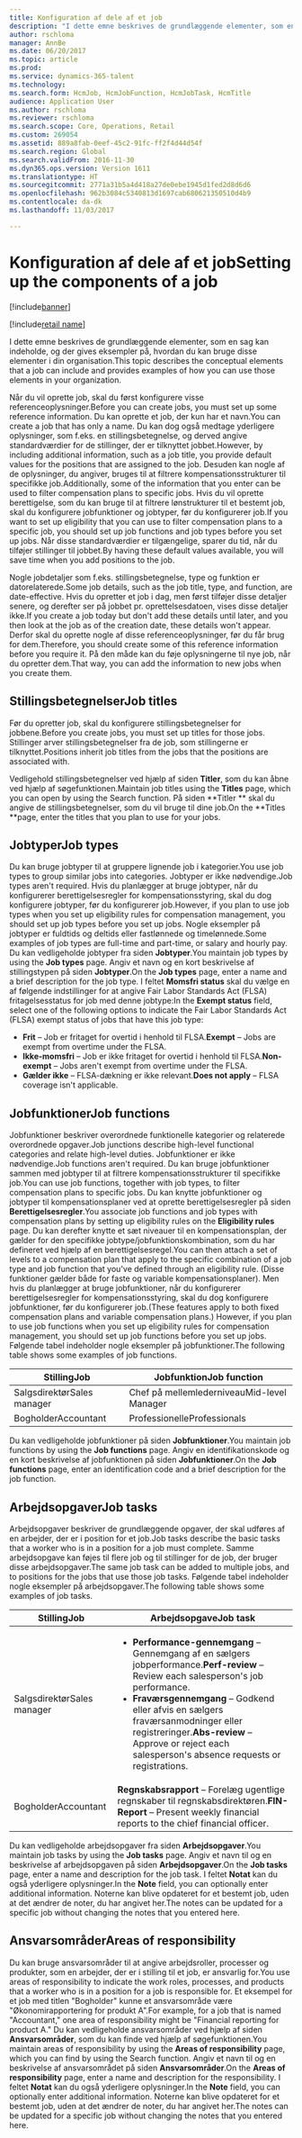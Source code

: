 ```yaml
---
title: Konfiguration af dele af et job
description: "I dette emne beskrives de grundlæggende elementer, som en sag kan indeholde, og der gives eksempler på, hvordan du kan bruge disse elementer i din organisation."
author: rschloma
manager: AnnBe
ms.date: 06/20/2017
ms.topic: article
ms.prod: 
ms.service: dynamics-365-talent
ms.technology: 
ms.search.form: HcmJob, HcmJobFunction, HcmJobTask, HcmTitle
audience: Application User
ms.author: rschloma
ms.reviewer: rschloma
ms.search.scope: Core, Operations, Retail
ms.custom: 269054
ms.assetid: 889a8fab-0eef-45c2-91fc-ff2f4d44d54f
ms.search.region: Global
ms.search.validFrom: 2016-11-30
ms.dyn365.ops.version: Version 1611
ms.translationtype: HT
ms.sourcegitcommit: 2771a31b5a4d418a27de0ebe1945d1fed2d8d6d6
ms.openlocfilehash: 962b3084c5340813d1697cab680621350510d4b9
ms.contentlocale: da-dk
ms.lasthandoff: 11/03/2017

---
```


# <a name="setting-up-the-components-of-a-job"></a><span data-ttu-id="55cbd-103">Konfiguration af dele af et job</span><span class="sxs-lookup"><span data-stu-id="55cbd-103">Setting up the components of a job</span></span>

[!include[banner](includes/banner.md)]

[!include[retail name](includes/retail-name.md)]


<span data-ttu-id="55cbd-104">I dette emne beskrives de grundlæggende elementer, som en sag kan indeholde, og der gives eksempler på, hvordan du kan bruge disse elementer i din organisation.</span><span class="sxs-lookup"><span data-stu-id="55cbd-104">This topic describes the conceptual elements that a job can include and provides examples of how you can use those elements in your organization.</span></span> 

<span data-ttu-id="55cbd-105">Når du vil oprette job, skal du først konfigurere visse referenceoplysninger.</span><span class="sxs-lookup"><span data-stu-id="55cbd-105">Before you can create jobs, you must set up some reference information.</span></span> <span data-ttu-id="55cbd-106">Du kan oprette et job, der kun har et navn.</span><span class="sxs-lookup"><span data-stu-id="55cbd-106">You can create a job that has only a name.</span></span> <span data-ttu-id="55cbd-107">Du kan dog også medtage yderligere oplysninger, som f.eks. en stillingsbetegnelse, og derved angive standardværdier for de stillinger, der er tilknyttet jobbet.</span><span class="sxs-lookup"><span data-stu-id="55cbd-107">However, by including additional information, such as a job title, you provide default values for the positions that are assigned to the job.</span></span> <span data-ttu-id="55cbd-108">Desuden kan nogle af de oplysninger, du angiver, bruges til at filtrere kompensationsstrukturer til specifikke job.</span><span class="sxs-lookup"><span data-stu-id="55cbd-108">Additionally, some of the information that you enter can be used to filter compensation plans to specific jobs.</span></span> <span data-ttu-id="55cbd-109">Hvis du vil oprette berettigelse, som du kan bruge til at filtrere lønstrukturer til et bestemt job, skal du konfigurere jobfunktioner og jobtyper, før du konfigurerer job.</span><span class="sxs-lookup"><span data-stu-id="55cbd-109">If you want to set up eligibility that you can use to filter compensation plans to a specific job, you should set up job functions and job types before you set up jobs.</span></span> <span data-ttu-id="55cbd-110">Når disse standardværdier er tilgængelige, sparer du tid, når du tilføjer stillinger til jobbet.</span><span class="sxs-lookup"><span data-stu-id="55cbd-110">By having these default values available, you will save time when you add positions to the job.</span></span> 

<span data-ttu-id="55cbd-111">Nogle jobdetaljer som f.eks. stillingsbetegnelse, type og funktion er datorelaterede.</span><span class="sxs-lookup"><span data-stu-id="55cbd-111">Some job details, such as the job title, type, and function, are date-effective.</span></span> <span data-ttu-id="55cbd-112">Hvis du opretter et job i dag, men først tilføjer disse detaljer senere, og derefter ser på jobbet pr. oprettelsesdatoen, vises disse detaljer ikke.</span><span class="sxs-lookup"><span data-stu-id="55cbd-112">If you create a job today but don't add these details until later, and you then look at the job as of the creation date, these details won't appear.</span></span> <span data-ttu-id="55cbd-113">Derfor skal du oprette nogle af disse referenceoplysninger, før du får brug for dem.</span><span class="sxs-lookup"><span data-stu-id="55cbd-113">Therefore, you should create some of this reference information before you require it.</span></span> <span data-ttu-id="55cbd-114">På den måde kan du føje oplysningerne til nye job, når du opretter dem.</span><span class="sxs-lookup"><span data-stu-id="55cbd-114">That way, you can add the information to new jobs when you create them.</span></span>

## <a name="job-titles"></a><span data-ttu-id="55cbd-115">Stillingsbetegnelser</span><span class="sxs-lookup"><span data-stu-id="55cbd-115">Job titles</span></span>
<span data-ttu-id="55cbd-116">Før du opretter job, skal du konfigurere stillingsbetegnelser for jobbene.</span><span class="sxs-lookup"><span data-stu-id="55cbd-116">Before you create jobs, you must set up titles for those jobs.</span></span> <span data-ttu-id="55cbd-117">Stillinger arver stillingsbetegnelser fra de job, som stillingerne er tilknyttet.</span><span class="sxs-lookup"><span data-stu-id="55cbd-117">Positions inherit job titles from the jobs that the positions are associated with.</span></span> 

<span data-ttu-id="55cbd-118">Vedligehold stillingsbetegnelser ved hjælp af siden **Titler**, som du kan åbne ved hjælp af søgefunktionen.</span><span class="sxs-lookup"><span data-stu-id="55cbd-118">Maintain job titles using the **Titles** page, which you can open by using the Search function.</span></span> <span data-ttu-id="55cbd-119">På siden **Titler ** skal du angive de stillingsbetegnelser, som du vil bruge til dine job.</span><span class="sxs-lookup"><span data-stu-id="55cbd-119">On the **Titles **page, enter the titles that you plan to use for your jobs.</span></span>

## <a name="job-types"></a><span data-ttu-id="55cbd-120">Jobtyper</span><span class="sxs-lookup"><span data-stu-id="55cbd-120">Job types</span></span>
<span data-ttu-id="55cbd-121">Du kan bruge jobtyper til at gruppere lignende job i kategorier.</span><span class="sxs-lookup"><span data-stu-id="55cbd-121">You use job types to group similar jobs into categories.</span></span> <span data-ttu-id="55cbd-122">Jobtyper er ikke nødvendige.</span><span class="sxs-lookup"><span data-stu-id="55cbd-122">Job types aren't required.</span></span> <span data-ttu-id="55cbd-123">Hvis du planlægger at bruge jobtyper, når du konfigurerer berettigelsesregler for kompensationsstyring, skal du dog konfigurere jobtyper, før du konfigurerer job.</span><span class="sxs-lookup"><span data-stu-id="55cbd-123">However, if you plan to use job types when you set up eligibility rules for compensation management, you should set up job types before you set up jobs.</span></span> <span data-ttu-id="55cbd-124">Nogle eksempler på jobtyper er fuldtids og deltids eller fastlønnede og timelønnede.</span><span class="sxs-lookup"><span data-stu-id="55cbd-124">Some examples of job types are full-time and part-time, or salary and hourly pay.</span></span> <span data-ttu-id="55cbd-125">Du kan vedligeholde jobtyper fra siden **Jobtyper**.</span><span class="sxs-lookup"><span data-stu-id="55cbd-125">You maintain job types by using the **Job types** page.</span></span> <span data-ttu-id="55cbd-126">Angiv et navn og en kort beskrivelse af stillingstypen på siden **Jobtyper**.</span><span class="sxs-lookup"><span data-stu-id="55cbd-126">On the **Job types** page, enter a name and a brief description for the job type.</span></span> <span data-ttu-id="55cbd-127">I feltet **Momsfri status** skal du vælge en af følgende indstillinger for at angive Fair Labor Standards Act (FLSA) fritagelsesstatus for job med denne jobtype:</span><span class="sxs-lookup"><span data-stu-id="55cbd-127">In the **Exempt status** field, select one of the following options to indicate the Fair Labor Standards Act (FLSA) exempt status of jobs that have this job type:</span></span>

-   <span data-ttu-id="55cbd-128">**Frit** – Job er fritaget for overtid i henhold til FLSA.</span><span class="sxs-lookup"><span data-stu-id="55cbd-128">**Exempt** – Jobs are exempt from overtime under the FLSA.</span></span>
-   <span data-ttu-id="55cbd-129">**Ikke-momsfri** – Job er ikke fritaget for overtid i henhold til FLSA.</span><span class="sxs-lookup"><span data-stu-id="55cbd-129">**Non-exempt** – Jobs aren't exempt from overtime under the FLSA.</span></span>
-   <span data-ttu-id="55cbd-130">**Gælder ikke** – FLSA-dækning er ikke relevant.</span><span class="sxs-lookup"><span data-stu-id="55cbd-130">**Does not apply** – FLSA coverage isn't applicable.</span></span>

## <a name="job-functions"></a><span data-ttu-id="55cbd-131">Jobfunktioner</span><span class="sxs-lookup"><span data-stu-id="55cbd-131">Job functions</span></span>
<span data-ttu-id="55cbd-132">Jobfunktioner beskriver overordnede funktionelle kategorier og relaterede overordnede opgaver.</span><span class="sxs-lookup"><span data-stu-id="55cbd-132">Job junctions describe high-level functional categories and relate high-level duties.</span></span> <span data-ttu-id="55cbd-133">Jobfunktioner er ikke nødvendige.</span><span class="sxs-lookup"><span data-stu-id="55cbd-133">Job functions aren't required.</span></span> <span data-ttu-id="55cbd-134">Du kan bruge jobfunktioner sammen med jobtyper til at filtrere kompensationsstrukturer til specifikke job.</span><span class="sxs-lookup"><span data-stu-id="55cbd-134">You can use job functions, together with job types, to filter compensation plans to specific jobs.</span></span> <span data-ttu-id="55cbd-135">Du kan knytte jobfunktioner og jobtyper til kompensationsplaner ved at oprette berettigelsesregler på siden **Berettigelsesregler**.</span><span class="sxs-lookup"><span data-stu-id="55cbd-135">You associate job functions and job types with compensation plans by setting up eligibility rules on the **Eligibility rules** page.</span></span> <span data-ttu-id="55cbd-136">Du kan derefter knytte et sæt niveauer til en kompensationsplan, der gælder for den specifikke jobtype/jobfunktionskombination, som du har defineret ved hjælp af en berettigelsesregel.</span><span class="sxs-lookup"><span data-stu-id="55cbd-136">You can then attach a set of levels to a compensation plan that apply to the specific combination of a job type and job function that you've defined through an eligibility rule.</span></span> <span data-ttu-id="55cbd-137">(Disse funktioner gælder både for faste og variable kompensationsplaner). Men hvis du planlægger at bruge jobfunktioner, når du konfigurerer berettigelsesregler for kompensationsstyring, skal du dog konfigurere jobfunktioner, før du konfigurerer job.</span><span class="sxs-lookup"><span data-stu-id="55cbd-137">(These features apply to both fixed compensation plans and variable compensation plans.) However, if you plan to use job functions when you set up eligibility rules for compensation management, you should set up job functions before you set up jobs.</span></span> <span data-ttu-id="55cbd-138">Følgende tabel indeholder nogle eksempler på jobfunktioner.</span><span class="sxs-lookup"><span data-stu-id="55cbd-138">The following table shows some examples of job functions.</span></span>

| <span data-ttu-id="55cbd-139">Stilling</span><span class="sxs-lookup"><span data-stu-id="55cbd-139">Job</span></span>           | <span data-ttu-id="55cbd-140">Jobfunktion</span><span class="sxs-lookup"><span data-stu-id="55cbd-140">Job function</span></span>         |
|---------------|----------------------|
| <span data-ttu-id="55cbd-141">Salgsdirektør</span><span class="sxs-lookup"><span data-stu-id="55cbd-141">Sales manager</span></span> | <span data-ttu-id="55cbd-142">Chef på mellemlederniveau</span><span class="sxs-lookup"><span data-stu-id="55cbd-142">Mid-level Manager</span></span>    |
| <span data-ttu-id="55cbd-143">Bogholder</span><span class="sxs-lookup"><span data-stu-id="55cbd-143">Accountant</span></span>    | <span data-ttu-id="55cbd-144">Professionelle</span><span class="sxs-lookup"><span data-stu-id="55cbd-144">Professionals</span></span>        |

<span data-ttu-id="55cbd-145">Du kan vedligeholde jobfunktioner på siden **Jobfunktioner**.</span><span class="sxs-lookup"><span data-stu-id="55cbd-145">You maintain job functions by using the **Job functions** page.</span></span> <span data-ttu-id="55cbd-146">Angiv en identifikationskode og en kort beskrivelse af jobfunktionen på siden **Jobfunktioner**.</span><span class="sxs-lookup"><span data-stu-id="55cbd-146">On the **Job functions** page, enter an identification code and a brief description for the job function.</span></span>

## <a name="job-tasks"></a><span data-ttu-id="55cbd-147">Arbejdsopgaver</span><span class="sxs-lookup"><span data-stu-id="55cbd-147">Job tasks</span></span>
<span data-ttu-id="55cbd-148">Arbejdsopgaver beskriver de grundlæggende opgaver, der skal udføres af en arbejder, der er i position for et job.</span><span class="sxs-lookup"><span data-stu-id="55cbd-148">Job tasks describe the basic tasks that a worker who is in a position for a job must complete.</span></span> <span data-ttu-id="55cbd-149">Samme arbejdsopgave kan føjes til flere job og til stillinger for de job, der bruger disse arbejdsopgaver.</span><span class="sxs-lookup"><span data-stu-id="55cbd-149">The same job task can be added to multiple jobs, and to positions for the jobs that use those job tasks.</span></span> <span data-ttu-id="55cbd-150">Følgende tabel indeholder nogle eksempler på arbejdsopgaver.</span><span class="sxs-lookup"><span data-stu-id="55cbd-150">The following table shows some examples of job tasks.</span></span>

<table>
<thead>
<tr class="header">
<th><span data-ttu-id="55cbd-151">Stilling</span><span class="sxs-lookup"><span data-stu-id="55cbd-151">Job</span></span></th>
<th><span data-ttu-id="55cbd-152">Arbejdsopgave</span><span class="sxs-lookup"><span data-stu-id="55cbd-152">Job task</span></span></th>
</tr>
</thead>
<tbody>
<tr class="odd">
<td><span data-ttu-id="55cbd-153">Salgsdirektør</span><span class="sxs-lookup"><span data-stu-id="55cbd-153">Sales manager</span></span></td>
<td><ul>
<li><span data-ttu-id="55cbd-154"><strong>Performance-gennemgang</strong> – Gennemgang af en sælgers jobperformance.</span><span class="sxs-lookup"><span data-stu-id="55cbd-154"><strong>Perf-review</strong> – Review each salesperson's job performance.</span></span></li>
<li><span data-ttu-id="55cbd-155"><strong>Fraværsgennemgang</strong> – Godkend eller afvis en sælgers fraværsanmodninger eller registreringer.</span><span class="sxs-lookup"><span data-stu-id="55cbd-155"><strong>Abs-review</strong> – Approve or reject each salesperson's absence requests or registrations.</span></span></li>
</ul></td>
</tr>
<tr class="even">
<td><span data-ttu-id="55cbd-156">Bogholder</span><span class="sxs-lookup"><span data-stu-id="55cbd-156">Accountant</span></span></td>
<td><span data-ttu-id="55cbd-157"><strong>Regnskabsrapport</strong> – Forelæg ugentlige regnskaber til regnskabsdirektøren.</span><span class="sxs-lookup"><span data-stu-id="55cbd-157"><strong>FIN-Report</strong> – Present weekly financial reports to the chief financial officer.</span></span></td>
</tr>
</tbody>
</table>

<span data-ttu-id="55cbd-158">Du kan vedligeholde arbejdsopgaver fra siden **Arbejdsopgaver**.</span><span class="sxs-lookup"><span data-stu-id="55cbd-158">You maintain job tasks by using the **Job tasks** page.</span></span> <span data-ttu-id="55cbd-159">Angiv et navn til og en beskrivelse af arbejdsopgaven på siden **Arbejdsopgaver**.</span><span class="sxs-lookup"><span data-stu-id="55cbd-159">On the **Job tasks** page, enter a name and description for the job task.</span></span> <span data-ttu-id="55cbd-160">I feltet **Notat** kan du også yderligere oplysninger.</span><span class="sxs-lookup"><span data-stu-id="55cbd-160">In the **Note** field, you can optionally enter additional information.</span></span> <span data-ttu-id="55cbd-161">Noterne kan blive opdateret for et bestemt job, uden at det ændrer de noter, du har angivet her.</span><span class="sxs-lookup"><span data-stu-id="55cbd-161">The notes can be updated for a specific job without changing the notes that you entered here.</span></span>

## <a name="areas-of-responsibility"></a><span data-ttu-id="55cbd-162">Ansvarsområder</span><span class="sxs-lookup"><span data-stu-id="55cbd-162">Areas of responsibility</span></span>
<span data-ttu-id="55cbd-163">Du kan bruge ansvarsområder til at angive arbejdsroller, processer og produkter, som en arbejder, der er i stilling til et job, er ansvarlig for.</span><span class="sxs-lookup"><span data-stu-id="55cbd-163">You use areas of responsibility to indicate the work roles, processes, and products that a worker who is in a position for a job is responsible for.</span></span> <span data-ttu-id="55cbd-164">Et eksempel for et job med titlen "Bogholder" kunne et ansvarsområde være "Økonomirapportering for produkt A".</span><span class="sxs-lookup"><span data-stu-id="55cbd-164">For example, for a job that is named "Accountant," one area of responsibility might be "Financial reporting for product A."</span></span> <span data-ttu-id="55cbd-165">Du kan vedligeholde ansvarsområder ved hjælp af siden **Ansvarsområder**, som du kan finde ved hjælp af søgefunktionen.</span><span class="sxs-lookup"><span data-stu-id="55cbd-165">You maintain areas of responsibility by using the **Areas of responsibility** page, which you can find by using the Search function.</span></span> <span data-ttu-id="55cbd-166">Angiv et navn til og en beskrivelse af ansvarsområdet på siden **Ansvarsområder**.</span><span class="sxs-lookup"><span data-stu-id="55cbd-166">On the **Areas of responsibility** page, enter a name and description for the responsibility.</span></span> <span data-ttu-id="55cbd-167">I feltet **Notat** kan du også yderligere oplysninger.</span><span class="sxs-lookup"><span data-stu-id="55cbd-167">In the **Note** field, you can optionally enter additional information.</span></span> <span data-ttu-id="55cbd-168">Noterne kan blive opdateret for et bestemt job, uden at det ændrer de noter, du har angivet her.</span><span class="sxs-lookup"><span data-stu-id="55cbd-168">The notes can be updated for a specific job without changing the notes that you entered here.</span></span>




